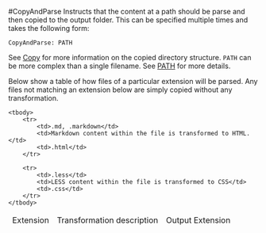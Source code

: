 #CopyAndParse
Instructs that the content at a path should be parse and then copied to the output folder. This can be specified multiple times and takes the following form:

    CopyAndParse: PATH
    
See [Copy](project-files/types/copy.md) for more information on the copied directory structure. `PATH` can be more complex than a single filename. See [PATH](project-files/values/path.md) for more details.

Below show a table of how files of a particular extension will be parsed. Any files not matching an extension below are simply copied without any transformation.

<table>
    <thead>
        <tr>
            <td>Extension</td>
            <td>Transformation description</td>                
            <td>Output Extension</td>       
        </tr>
    </thead>

    <tbody>
        <tr>
            <td>.md, .markdown</td>
            <td>Markdown content within the file is transformed to HTML.</td>                
            <td>.html</td>       
        </tr>
        
        <tr>
            <td>.less</td>
            <td>LESS content within the file is transformed to CSS</td>                
            <td>.css</td>       
        </tr>           
    </tbody>

</table>













